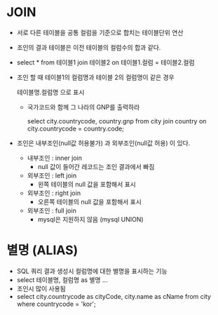 # JOIN

- 서로 다른 테이블을 공통 컬럼을 기준으로 합치는 테이블단위 연산

- 조인의 결과 테이블은 이전  테이블의 컬럼수의 합과 같다.

- select * from 테이블1 join  테이블2 on 테이블1.컬럼 = 테이블2.컬럼

- 조인 할 때 테이블1의 컬럼명과 테이블 2의 컬럼명이 같은 경우

  테이블명.컬럼명 으로 표시

  - 국가코드와 함께 그 나라의 GNP를 출력하라

    select city.countrycode, country.gnp 
    from city 
    join country 
    on city.countrycode = country.code;

- 조인은 내부조인(null값 허용불가) 과 외부조인(null값 허용) 이 있다.

  - 내부조인 : inner join 
    - null 값이 들어간 레코드는 조인 결과에서 빠짐
  - 외부조인 : left join
    - 왼쪽 테이블의 null 값을 포함해서 표시
  - 외부조인 : right join
    - 오른쪽 테이블의 null 값을 포함해서 표시
  - 외부조인 : full join
    - mysql은 지원하지 않음 (mysql UNION)

# 별명 (ALIAS)

- SQL 쿼리 결과 생성시 컬럼명에 대한 별명을 표시하는 기능
- select 테이블명, 컬럼명 as 별명 ...
- 조인시 많이 사용됨
- select city.countrycode as cityCode, city.name as cName from city where countrycode = 'kor'; 